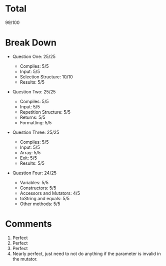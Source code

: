 # Total

99/100

# Break Down

- Question One: 25/25
  - Compiles: 5/5
  - Input: 5/5
  - Selection Structure: 10/10
  - Results: 5/5

- Question Two: 25/25
  - Compiles: 5/5
  - Input: 5/5
  - Repetition Structure: 5/5
  - Returns: 5/5
  - Formatting: 5/5

- Question Three: 25/25
  - Compiles: 5/5
  - Input: 5/5
  - Array: 5/5
  - Exit: 5/5
  - Results: 5/5

- Question Four: 24/25
  - Variables: 5/5
  - Constructors: 5/5
  - Accessors and Mutators: 4/5
  - toString and equals: 5/5
  - Other methods: 5/5

# Comments

1. Perfect
2. Perfect
3. Perfect
4. Nearly perfect, just need to not do anything if the parameter is invalid in the mutator.
